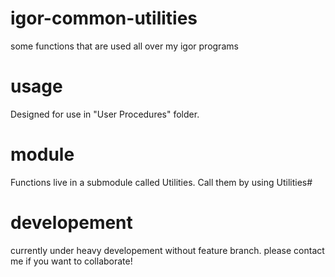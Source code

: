 # igor-common-utilities
some functions that are used all over my igor programs

# usage
Designed for use in "User Procedures" folder.

# module
Functions live in a submodule called Utilities. Call them by using Utilities#

# developement
currently under heavy developement without feature branch. please contact me if you want to collaborate!
